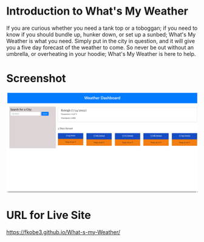 # Introduction to What's My Weather
   <p> If you are curious whether you need a tank top or a toboggan; if you need to know if you should bundle up, hunker down, or set up a sunbed; What's My Weather is what you need. Simply put in the city in question, and it will give you a five day forecast of the weather to come. So never be out without an umbrella, or overheating in your hoodie; What's My Weather is here to help.</p>

# Screenshot

<img src="./assets/images/Screenshot.png">


# URL for Live Site
https://fkobe3.github.io/What-s-my-Weather/